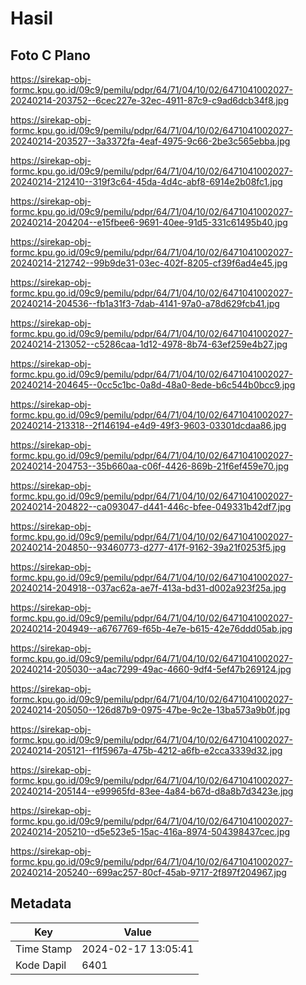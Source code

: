 # Hasil

## Foto C Plano

https://sirekap-obj-formc.kpu.go.id/09c9/pemilu/pdpr/64/71/04/10/02/6471041002027-20240214-203752--6cec227e-32ec-4911-87c9-c9ad6dcb34f8.jpg

https://sirekap-obj-formc.kpu.go.id/09c9/pemilu/pdpr/64/71/04/10/02/6471041002027-20240214-203527--3a3372fa-4eaf-4975-9c66-2be3c565ebba.jpg

https://sirekap-obj-formc.kpu.go.id/09c9/pemilu/pdpr/64/71/04/10/02/6471041002027-20240214-212410--319f3c64-45da-4d4c-abf8-6914e2b08fc1.jpg

https://sirekap-obj-formc.kpu.go.id/09c9/pemilu/pdpr/64/71/04/10/02/6471041002027-20240214-204204--e15fbee6-9691-40ee-91d5-331c61495b40.jpg

https://sirekap-obj-formc.kpu.go.id/09c9/pemilu/pdpr/64/71/04/10/02/6471041002027-20240214-212742--99b9de31-03ec-402f-8205-cf39f6ad4e45.jpg

https://sirekap-obj-formc.kpu.go.id/09c9/pemilu/pdpr/64/71/04/10/02/6471041002027-20240214-204536--fb1a31f3-7dab-4141-97a0-a78d629fcb41.jpg

https://sirekap-obj-formc.kpu.go.id/09c9/pemilu/pdpr/64/71/04/10/02/6471041002027-20240214-213052--c5286caa-1d12-4978-8b74-63ef259e4b27.jpg

https://sirekap-obj-formc.kpu.go.id/09c9/pemilu/pdpr/64/71/04/10/02/6471041002027-20240214-204645--0cc5c1bc-0a8d-48a0-8ede-b6c544b0bcc9.jpg

https://sirekap-obj-formc.kpu.go.id/09c9/pemilu/pdpr/64/71/04/10/02/6471041002027-20240214-213318--2f146194-e4d9-49f3-9603-03301dcdaa86.jpg

https://sirekap-obj-formc.kpu.go.id/09c9/pemilu/pdpr/64/71/04/10/02/6471041002027-20240214-204753--35b660aa-c06f-4426-869b-21f6ef459e70.jpg

https://sirekap-obj-formc.kpu.go.id/09c9/pemilu/pdpr/64/71/04/10/02/6471041002027-20240214-204822--ca093047-d441-446c-bfee-049331b42df7.jpg

https://sirekap-obj-formc.kpu.go.id/09c9/pemilu/pdpr/64/71/04/10/02/6471041002027-20240214-204850--93460773-d277-417f-9162-39a21f0253f5.jpg

https://sirekap-obj-formc.kpu.go.id/09c9/pemilu/pdpr/64/71/04/10/02/6471041002027-20240214-204918--037ac62a-ae7f-413a-bd31-d002a923f25a.jpg

https://sirekap-obj-formc.kpu.go.id/09c9/pemilu/pdpr/64/71/04/10/02/6471041002027-20240214-204949--a6767769-f65b-4e7e-b615-42e76ddd05ab.jpg

https://sirekap-obj-formc.kpu.go.id/09c9/pemilu/pdpr/64/71/04/10/02/6471041002027-20240214-205030--a4ac7299-49ac-4660-9df4-5ef47b269124.jpg

https://sirekap-obj-formc.kpu.go.id/09c9/pemilu/pdpr/64/71/04/10/02/6471041002027-20240214-205050--126d87b9-0975-47be-9c2e-13ba573a9b0f.jpg

https://sirekap-obj-formc.kpu.go.id/09c9/pemilu/pdpr/64/71/04/10/02/6471041002027-20240214-205121--f1f5967a-475b-4212-a6fb-e2cca3339d32.jpg

https://sirekap-obj-formc.kpu.go.id/09c9/pemilu/pdpr/64/71/04/10/02/6471041002027-20240214-205144--e99965fd-83ee-4a84-b67d-d8a8b7d3423e.jpg

https://sirekap-obj-formc.kpu.go.id/09c9/pemilu/pdpr/64/71/04/10/02/6471041002027-20240214-205210--d5e523e5-15ac-416a-8974-504398437cec.jpg

https://sirekap-obj-formc.kpu.go.id/09c9/pemilu/pdpr/64/71/04/10/02/6471041002027-20240214-205240--699ac257-80cf-45ab-9717-2f897f204967.jpg


## Metadata

| Key        | Value               |
| ---------- | ------------------- |
| Time Stamp | 2024-02-17 13:05:41 |
| Kode Dapil | 6401                |



